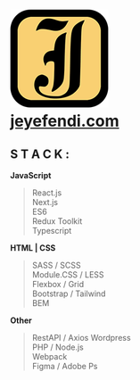 # [![Logo](./jeyefendi.png)](https://jeyefendi.com)<br>[jeyefendi.com](https://jeyefendi.com)
## S T A C K :
**JavaScript**
>React.js<br>
>Next.js<br>
>ES6<br>
>Redux Toolkit<br>
>Typescript<br>

**HTML | CSS**
>SASS / SCSS<br>
>Module.CSS / LESS<br>
>Flexbox / Grid<br>
>Bootstrap / Tailwind<br>
>BEM

**Other**
>RestAPI / Axios
>Wordpress<br>
>PHP / Node.js<br>
>Webpack<br>
>Figma / Adobe Ps
